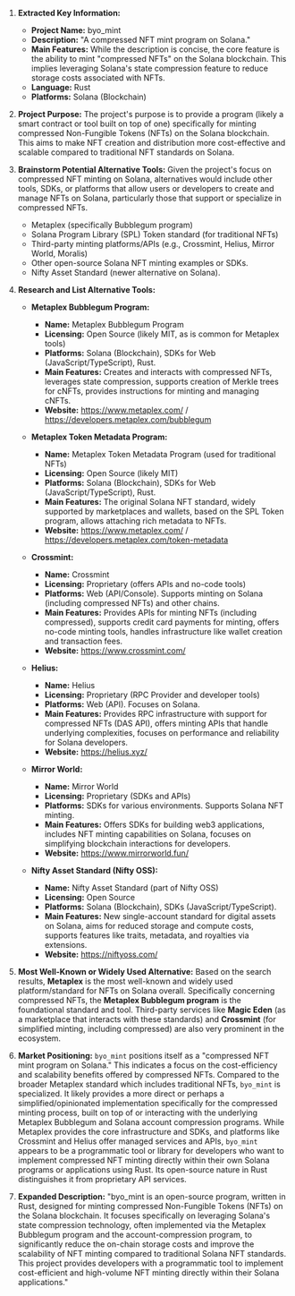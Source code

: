 1.  **Extracted Key Information:**
    *   **Project Name:** byo_mint
    *   **Description:** "A compressed NFT mint program on Solana."
    *   **Main Features:** While the description is concise, the core feature is the ability to mint "compressed NFTs" on the Solana blockchain. This implies leveraging Solana's state compression feature to reduce storage costs associated with NFTs.
    *   **Language:** Rust
    *   **Platforms:** Solana (Blockchain)

2.  **Project Purpose:**
    The project's purpose is to provide a program (likely a smart contract or tool built on top of one) specifically for minting compressed Non-Fungible Tokens (NFTs) on the Solana blockchain. This aims to make NFT creation and distribution more cost-effective and scalable compared to traditional NFT standards on Solana.

3.  **Brainstorm Potential Alternative Tools:**
    Given the project's focus on compressed NFT minting on Solana, alternatives would include other tools, SDKs, or platforms that allow users or developers to create and manage NFTs on Solana, particularly those that support or specialize in compressed NFTs.

    *   Metaplex (specifically Bubblegum program)
    *   Solana Program Library (SPL) Token standard (for traditional NFTs)
    *   Third-party minting platforms/APIs (e.g., Crossmint, Helius, Mirror World, Moralis)
    *   Other open-source Solana NFT minting examples or SDKs.
    *   Nifty Asset Standard (newer alternative on Solana).

4.  **Research and List Alternative Tools:**

    *   **Metaplex Bubblegum Program:**
        *   **Name:** Metaplex Bubblegum Program
        *   **Licensing:** Open Source (likely MIT, as is common for Metaplex tools)
        *   **Platforms:** Solana (Blockchain), SDKs for Web (JavaScript/TypeScript), Rust.
        *   **Main Features:** Creates and interacts with compressed NFTs, leverages state compression, supports creation of Merkle trees for cNFTs, provides instructions for minting and managing cNFTs.
        *   **Website:** https://www.metaplex.com/ / https://developers.metaplex.com/bubblegum

    *   **Metaplex Token Metadata Program:**
        *   **Name:** Metaplex Token Metadata Program (used for traditional NFTs)
        *   **Licensing:** Open Source (likely MIT)
        *   **Platforms:** Solana (Blockchain), SDKs for Web (JavaScript/TypeScript), Rust.
        *   **Main Features:** The original Solana NFT standard, widely supported by marketplaces and wallets, based on the SPL Token program, allows attaching rich metadata to NFTs.
        *   **Website:** https://www.metaplex.com/ / https://developers.metaplex.com/token-metadata

    *   **Crossmint:**
        *   **Name:** Crossmint
        *   **Licensing:** Proprietary (offers APIs and no-code tools)
        *   **Platforms:** Web (API/Console). Supports minting on Solana (including compressed NFTs) and other chains.
        *   **Main Features:** Provides APIs for minting NFTs (including compressed), supports credit card payments for minting, offers no-code minting tools, handles infrastructure like wallet creation and transaction fees.
        *   **Website:** https://www.crossmint.com/

    *   **Helius:**
        *   **Name:** Helius
        *   **Licensing:** Proprietary (RPC Provider and developer tools)
        *   **Platforms:** Web (API). Focuses on Solana.
        *   **Main Features:** Provides RPC infrastructure with support for compressed NFTs (DAS API), offers minting APIs that handle underlying complexities, focuses on performance and reliability for Solana developers.
        *   **Website:** https://helius.xyz/

    *   **Mirror World:**
        *   **Name:** Mirror World
        *   **Licensing:** Proprietary (SDKs and APIs)
        *   **Platforms:** SDKs for various environments. Supports Solana NFT minting.
        *   **Main Features:** Offers SDKs for building web3 applications, includes NFT minting capabilities on Solana, focuses on simplifying blockchain interactions for developers.
        *   **Website:** https://www.mirrorworld.fun/

    *   **Nifty Asset Standard (Nifty OSS):**
        *   **Name:** Nifty Asset Standard (part of Nifty OSS)
        *   **Licensing:** Open Source
        *   **Platforms:** Solana (Blockchain), SDKs (JavaScript/TypeScript).
        *   **Main Features:** New single-account standard for digital assets on Solana, aims for reduced storage and compute costs, supports features like traits, metadata, and royalties via extensions.
        *   **Website:** https://niftyoss.com/

5.  **Most Well-Known or Widely Used Alternative:**
    Based on the search results, **Metaplex** is the most well-known and widely used platform/standard for NFTs on Solana overall. Specifically concerning compressed NFTs, the **Metaplex Bubblegum program** is the foundational standard and tool. Third-party services like **Magic Eden** (as a marketplace that interacts with these standards) and **Crossmint** (for simplified minting, including compressed) are also very prominent in the ecosystem.

6.  **Market Positioning:**
    `byo_mint` positions itself as a "compressed NFT mint program on Solana." This indicates a focus on the cost-efficiency and scalability benefits offered by compressed NFTs. Compared to the broader Metaplex standard which includes traditional NFTs, `byo_mint` is specialized. It likely provides a more direct or perhaps a simplified/opinionated implementation specifically for the compressed minting process, built on top of or interacting with the underlying Metaplex Bubblegum and Solana account compression programs. While Metaplex provides the core infrastructure and SDKs, and platforms like Crossmint and Helius offer managed services and APIs, `byo_mint` appears to be a programmatic tool or library for developers who want to implement compressed NFT minting directly within their own Solana programs or applications using Rust. Its open-source nature in Rust distinguishes it from proprietary API services.

7.  **Expanded Description:**
    "byo_mint is an open-source program, written in Rust, designed for minting compressed Non-Fungible Tokens (NFTs) on the Solana blockchain. It focuses specifically on leveraging Solana's state compression technology, often implemented via the Metaplex Bubblegum program and the account-compression program, to significantly reduce the on-chain storage costs and improve the scalability of NFT minting compared to traditional Solana NFT standards. This project provides developers with a programmatic tool to implement cost-efficient and high-volume NFT minting directly within their Solana applications."